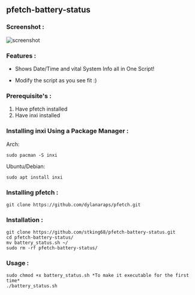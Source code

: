 ## pfetch-battery-status

### Screenshot :

![screenshot](https://raw.githubusercontent.com/stking68/pfetch-battery-status/main/screenshot.png)

### Features :

- Shows Date/Time and vital System Info all in One Script!

- Modify the script as you see fit :)

### Prerequisite's :

1. Have pfetch installed
2. Have inxi installed

### Installing inxi Using a Package Manager :

Arch:

`sudo pacman -S inxi`

Ubuntu/Debian:

`sudo apt install inxi`

### Installing pfetch :

```
git clone https://github.com/dylanaraps/pfetch.git
```

### Installation :

```
git clone https://github.com/stking68/pfetch-battery-status.git
cd pfetch-battery-status/
mv battery_status.sh ~/
sudo rm -rf pfetch-battery-status/
```



### Usage :

```
sudo chmod +x battery_status.sh *To make it executable for the first time*
./battery_status.sh
```
